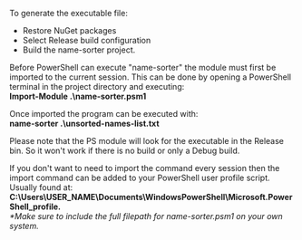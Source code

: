 To generate the executable file:
- Restore NuGet packages
- Select Release build configuration 
- Build the name-sorter project.

<p>
Before PowerShell can execute "name-sorter" the module must first be imported to the current session. This can be done by opening a PowerShell terminal in the project directory and executing:<br />
  <b>Import-Module .\name-sorter.psm1</b>
</p><p>
Once imported the program can be executed with:<br />
	<b>name-sorter .\unsorted-names-list.txt</b>
</p><p>
Please note that the PS module will look for the executable in the Release bin. So it won't work if there is no build or only a Debug build.<br />
</p><p>
If you don't want to need to import the command every session then the import command can be added to your PowerShell user profile script. Usually found at:<br />
  <b>C:\Users\USER_NAME\Documents\WindowsPowerShell\Microsoft.PowerShell_profile.</b>
  <br />
<i>*Make sure to include the full filepath for name-sorter.psm1 on your own system.</i>
</p>
